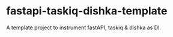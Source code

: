 # fastapi-taskiq-dishka-template
A template project to instrument fastAPI, taskiq &amp; dishka as DI.
